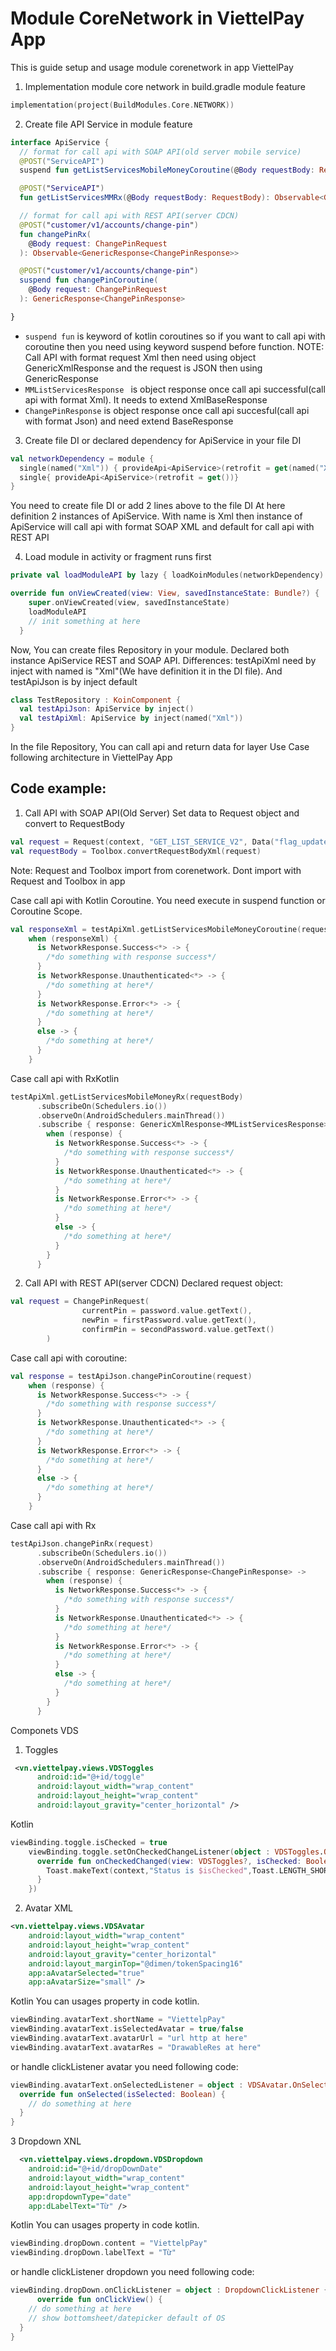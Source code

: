 # Module CoreNetwork in ViettelPay App
This is guide setup and usage module corenetwork in app ViettelPay
1. Implementation module core network in build.gradle module feature
```kotlin
implementation(project(BuildModules.Core.NETWORK))
```
2. Create file API Service in module feature
```kotlin
interface ApiService {
  // format for call api with SOAP API(old server mobile service)
  @POST("ServiceAPI")
  suspend fun getListServicesMobileMoneyCoroutine(@Body requestBody: RequestBody): GenericXmlResponse<MMListServicesResponse>

  @POST("ServiceAPI")
  fun getListServicesMMRx(@Body requestBody: RequestBody): Observable<GenericXmlResponse<MMListServicesResponse>>

  // format for call api with REST API(server CDCN)
  @POST("customer/v1/accounts/change-pin")
  fun changePinRx(
    @Body request: ChangePinRequest
  ): Observable<GenericResponse<ChangePinResponse>>

  @POST("customer/v1/accounts/change-pin")
  suspend fun changePinCoroutine(
    @Body request: ChangePinRequest
  ): GenericResponse<ChangePinResponse>

}
```
- ``` suspend fun ``` is keyword of kotlin coroutines so if you want to call api with coroutine then you need using keyword suspend before function.
NOTE: Call API with format request Xml then need using object GenericXmlResponse and the request is JSON then using GenericResponse
- ```MMListServicesResponse ``` is object response once call api successful(call api with format Xml). It needs to extend XmlBaseResponse
- ```ChangePinResponse``` is object response once call api succesful(call api with format Json) and need extend BaseResponse

3. Create file DI or declared dependency for ApiService in your file DI
```kotlin
val networkDependency = module {
  single(named("Xml")) { provideApi<ApiService>(retrofit = get(named("Xml"))) }
  single{ provideApi<ApiService>(retrofit = get())}
}
```
You need to create file DI or add 2 lines above to the file DI
At here definition 2 instances of ApiService. With name is Xml then instance of ApiService will call api with format SOAP XML and default for call api with REST API

4. Load module in activity or fragment runs first
```kotlin
private val loadModuleAPI by lazy { loadKoinModules(networkDependency) }

override fun onViewCreated(view: View, savedInstanceState: Bundle?) {
    super.onViewCreated(view, savedInstanceState)
    loadModuleAPI
    // init something at here
  }
```
Now, You can create files Repository in your module. 
Declared both instance ApiService REST and SOAP API.
Differences: testApiXml need by inject with named is "Xml"(We have definition it in the DI file). And testApiJson is by inject default 
``` kotlin
class TestRepository : KoinComponent {
  val testApiJson: ApiService by inject()
  val testApiXml: ApiService by inject(named("Xml"))
}
```
In the file Repository, You can call api and return data for layer Use Case following architecture in ViettelPay App
## Code example:
1. Call API with SOAP API(Old Server)
Set data to Request object and convert to RequestBody
``` kotlin
val request = Request(context, "GET_LIST_SERVICE_V2", Data("flag_update_service_client", "0"), Data("is_new", "1"))
val requestBody = Toolbox.convertRequestBodyXml(request)
```
Note: Request and Toolbox import from corenetwork. Dont import with Request and Toolbox in app

Case call api with Kotlin Coroutine. You need execute in suspend function or Coroutine Scope.
```kotlin
val responseXml = testApiXml.getListServicesMobileMoneyCoroutine(requestBody)
    when (responseXml) {
      is NetworkResponse.Success<*> -> {
        /*do something with response success*/
      }
      is NetworkResponse.Unauthenticated<*> -> {
        /*do something at here*/
      }
      is NetworkResponse.Error<*> -> {
        /*do something at here*/
      }
      else -> {
        /*do something at here*/
      }
    }
```
Case call api with RxKotlin
```kotlin
testApiXml.getListServicesMobileMoneyRx(requestBody)
      .subscribeOn(Schedulers.io())
      .observeOn(AndroidSchedulers.mainThread())
      .subscribe { response: GenericXmlResponse<MMListServicesResponse> ->
        when (response) {
          is NetworkResponse.Success<*> -> {
            /*do something with response success*/
          }
          is NetworkResponse.Unauthenticated<*> -> {
            /*do something at here*/
          }
          is NetworkResponse.Error<*> -> {
            /*do something at here*/
          }
          else -> {
            /*do something at here*/
          }
        }
      }
```

2. Call API with REST API(server CDCN)
Declared request object:
```kotlin
val request = ChangePinRequest(
                currentPin = password.value.getText(),
                newPin = firstPassword.value.getText(),
                confirmPin = secondPassword.value.getText()
        )
```
Case call api with coroutine:
```kotlin
val response = testApiJson.changePinCoroutine(request)
    when (response) {
      is NetworkResponse.Success<*> -> {
        /*do something with response success*/
      }
      is NetworkResponse.Unauthenticated<*> -> {
        /*do something at here*/
      }
      is NetworkResponse.Error<*> -> {
        /*do something at here*/
      }
      else -> {
        /*do something at here*/
      }
    }
```
Case call api with Rx
```kotlin
testApiJson.changePinRx(request)
      .subscribeOn(Schedulers.io())
      .observeOn(AndroidSchedulers.mainThread())
      .subscribe { response: GenericResponse<ChangePinResponse> ->
        when (response) {
          is NetworkResponse.Success<*> -> {
            /*do something with response success*/
          }
          is NetworkResponse.Unauthenticated<*> -> {
            /*do something at here*/
          }
          is NetworkResponse.Error<*> -> {
            /*do something at here*/
          }
          else -> {
            /*do something at here*/
          }
        }
      }
```

Componets VDS
1. Toggles
```xml
 <vn.viettelpay.views.VDSToggles
      android:id="@+id/toggle"
      android:layout_width="wrap_content"
      android:layout_height="wrap_content"
      android:layout_gravity="center_horizontal" />
```
Kotlin 
```kotlin
viewBinding.toggle.isChecked = true
    viewBinding.toggle.setOnCheckedChangeListener(object : VDSToggles.OnCheckedChangeListener{
      override fun onCheckedChanged(view: VDSToggles?, isChecked: Boolean) {
        Toast.makeText(context,"Status is $isChecked",Toast.LENGTH_SHORT).show()
      }
    })
```

2. Avatar
XML
```XML
<vn.viettelpay.views.VDSAvatar
    android:layout_width="wrap_content"
    android:layout_height="wrap_content"
    android:layout_gravity="center_horizontal"
    android:layout_marginTop="@dimen/tokenSpacing16"
    app:aAvatarSelected="true"
    app:aAvatarSize="small" />
```
Kotlin
You can usages property in code kotlin. 
```kotlin
viewBinding.avatarText.shortName = "ViettelpPay" 
viewBinding.avatarText.isSelectedAvatar = true/false
viewBinding.avatarText.avatarUrl = "url http at here"
viewBinding.avatarText.avatarRes = "DrawableRes at here"
```
or handle clickListener avatar you need following code:

```kotlin
viewBinding.avatarText.onSelectedListener = object : VDSAvatar.OnSelectedListener {
  override fun onSelected(isSelected: Boolean) {
    // do something at here
  }
}
```
3 Dropdown
XNL
```XML
  <vn.viettelpay.views.dropdown.VDSDropdown
    android:id="@+id/dropDownDate"
    android:layout_width="wrap_content"
    android:layout_height="wrap_content"
    app:dropdownType="date"
    app:dLabelText="Từ" />
```
Kotlin
You can usages property in code kotlin. 
```kotlin
viewBinding.dropDown.content = "ViettelpPay" 
viewBinding.dropDown.labelText = "Từ"
```
or handle clickListener dropdown you need following code:
```kotlin
viewBinding.dropDown.onClickListener = object : DropdownClickListener {
      override fun onClickView() {
    // do something at here
    // show bottomsheet/datepicker default of OS
  }
}
```
